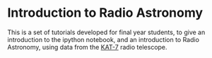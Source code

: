 Introduction to Radio Astronomy
===============================

This is a set of tutorials developed for final year students, to give
an introduction to the ipython notebook, and an introduction to Radio
Astronomy, using data from the [KAT-7](https://sites.google.com/a/ska.ac.za/public/kat-7) radio telescope.

